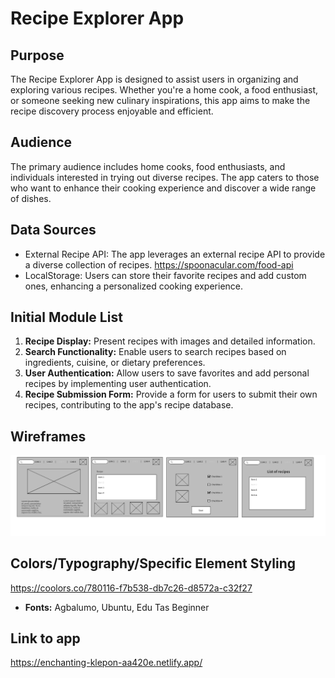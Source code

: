# Recipe Explorer App

## Purpose

The Recipe Explorer App is designed to assist users in organizing and exploring various recipes. Whether you're a home cook, a food enthusiast, or someone seeking new culinary inspirations, this app aims to make the recipe discovery process enjoyable and efficient.

## Audience

The primary audience includes home cooks, food enthusiasts, and individuals interested in trying out diverse recipes. The app caters to those who want to enhance their cooking experience and discover a wide range of dishes.

## Data Sources

- External Recipe API: The app leverages an external recipe API to provide a diverse collection of recipes. https://spoonacular.com/food-api
- LocalStorage: Users can store their favorite recipes and add custom ones, enhancing a personalized cooking experience.

## Initial Module List

1. **Recipe Display:** Present recipes with images and detailed information.
2. **Search Functionality:** Enable users to search recipes based on ingredients, cuisine, or dietary preferences.
3. **User Authentication:** Allow users to save favorites and add personal recipes by implementing user authentication.
4. **Recipe Submission Form:** Provide a form for users to submit their own recipes, contributing to the app's recipe database.

## Wireframes

![Alt text](image.png)

## Colors/Typography/Specific Element Styling


https://coolors.co/780116-f7b538-db7c26-d8572a-c32f27

- **Fonts:** Agbalumo, Ubuntu, Edu Tas Beginner


## Link to app
https://enchanting-klepon-aa420e.netlify.app/

